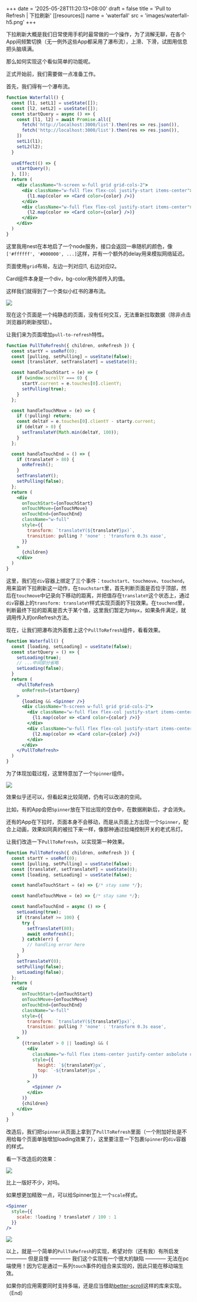 +++
date = '2025-05-28T11:20:13+08:00'
draft = false
title = 'Pull to Refresh | 下拉刷新'
[[resources]]
  name = 'waterfall'
  src = 'images/waterfall-h5.png'
+++


下拉刷新大概是我们日常使用手机时最常做的一个操作，为了消解无聊，在各个App间频繁切换（无一例外这些App都采用了瀑布流），上滑、下滑，试图用信息把头脑填满。

那么如何实现这个看似简单的功能呢。

正式开始前，我们需要做一点准备工作。

首先，我们得有一个瀑布流。

```jsx {linenos=inline}
function Waterfall() {
  const [l1, setL1] = useState([]);
  const [l2, setL2] = useState([]);
  const startQuery = async () => {
    const [l1, l2] = await Promise.all([
      fetch('http://localhost:3000/list').then(res => res.json()),
      fetch('http://localhost:3000/list').then(res => res.json()),
    ])
    setL1(l1);
    setL2(l2);
  }
  
  useEffect(() => {
    startQuery();
  }, []);
  return (
    <div className="h-screen w-full grid grid-cols-2">
      <div className="w-full flex flex-col justify-start items-center">
        {l1.map(color => <Card color={color} />)}
      </div>
      <div className="w-full flex flex-col justify-start items-center">
        {l2.map(color => <Card color={color} />)}
      </div>
    </div> 
  )
}
```

这里我用nest在本地启了一个node服务，接口会返回一串随机的颜色，像`['#ffffff', '#000000', ...]`这样，并有一个额外的delay用来模拟网络延迟。

页面使用`grid`布局，左边一列对应l1, 右边对应l2。

Card组件本身是一个div，bg-color用外部传入的值。

这样我们就得到了一个类似小红书的瀑布流。

![](images/waterfall-h5.png)

现在这个页面是一个纯静态的页面，没有任何交互，无法重新拉取数据（除非点击浏览器的刷新按钮）。

让我们来为页面增加`pull-to-refresh`特性。

```jsx {linenos=inline}
function PullToRefresh({ children, onRefresh }) {
  const startY = useRef(0);
  const [pulling, setPulling] = useState(false);
  const [translateY, setTranslateY] = useState(0);

  const handleTouchStart = (e) => {
    if (window.scrollY === 0) {
      startY.current = e.touches[0].clientY;
      setPulling(true);
    }
  };

  const handleTouchMove = (e) => {
    if (!pulling) return;
    const deltaY = e.touches[0].clientY - starty.current;
    if (deltaY > 0) {
      setTranslateY(Math.min(deltaY, 100));
    }
  };

  const handleTouchEnd = () => {
    if (translateY > 80) {
      onRefresh();
    }
    setTranslateY();
    setPulling(false);
  };
  return (
    <div
      onTouchStart={onTouchStart}
      onTouchMove={onTouchMove}
      onTouchEnd={onTouchEnd}
      className="w-full"
      style={{
        transform: `translateY(${translateY}px)`,
        transition: pulling ? 'none' : 'transform 0.3s ease',
      }}
    >
      {children}
    </div>
  )
}
```

这里，我们在`div`容器上绑定了三个事件：`touchstart`、`touchmove`、`touchend`，用来监听下拉刷新这一动作，在`touchstart`里，首先判断页面是否位于顶部，然后在`touchmove`中记录向下移动的距离，并把值存在`translateY`这个状态上，通过`div`容器上的`transform: translateY`样式实现页面的下拉效果。在`touchend`里，判断最终下拉的距离是否大于某个值，这里我们暂定为`80px`，如果条件满足，就调用传入的onRefresh方法。

现在，让我们把瀑布流外面套上这个`PullToRefresh`组件，看看效果。

```jsx {linenos=inline hl_lines=[2, 4, 6, "9-12", 21]}
function Waterfall() {
  const [loading, setLoading] = useState(false);
  const startQuery = () => {
    setLoading(true);
    // ...中间部分省略
    setLoading(false);
  }
  return (
    <PullToRefresh
      onRefresh={startQuery}
    >
      {loading && <Spinner />}
      <div className="h-screen w-full grid grid-cols-2">
        <div className="w-full flex flex-col justify-start items-center">
          {l1.map(color => <Card color={color} />)}
        </div>
        <div className="w-full flex flex-col justify-start items-center">
          {l2.map(color => <Card color={color} />)}
        </div>
      </div> 
    </PullToRefresh>
  )
}
```

为了体现加载过程，这里特意加了一个`Spinner`组件。

![](images/demo-1.gif)

效果似乎还可以，但看起来比较简陋，仍有可以改进的空间。

比如，有的App会把`Spinner`放在下拉出现的空白中，在数据刷新后，才会消失。

还有的App在下拉时，页面本身不会移动，而是从页面上方出现一个`Spinner`，配合上动画，效果如同真的被拉下来一样，像那种通过拉绳控制开关的老式吊灯。

让我们改造一下`PullToRefresh`，以实现第一种效果。

```jsx {linenos=inline hl_lines=[5, 11, "14-19", 23, "36-45"]}
function PullToRefresh({ children, onRefresh }) {
  const startY = useRef(0);
  const [pulling, setPulling] = useState(false);
  const [translateY, setTranslateY] = useState(0);
  const [loading, setLoading] = useState(false);

  const handleTouchStart = (e) => {/* stay same */};

  const handleTouchMove = (e) => {/* stay same */};

  const handleTouchEnd = async () => {
    setLoading(true);
    if (translateY >= 100) {
      try {
        setTranslateY(80);
        await onRefresh();
      } catch(err) {
        // handling error here
      }
    }
    setTranslateY(0);
    setPulling(false);
    setLoading(false);
  };
  return (
    <div
      onTouchStart={onTouchStart}
      onTouchMove={onTouchMove}
      onTouchEnd={onTouchEnd}
      className="w-full"
      style={{
        transform: `translateY(${translateY}px)`,
        transition: pulling ? 'none' : 'transform 0.3s ease',
      }}
    >
      {(translateY > 0 || loading) && (
        <div
          className="w-full flex items-center justify-center asbolute overflow-hidden"
          style={{
            height: `${translateY}px`,
            top: `-${translateY}px`,
          }}
        >
          <Spinner />
        </div>
      )}
      {children}
    </div>
  )
}
```
改造后，我们把`Spinner`从页面上拿到了`PullToRefresh`里面（一个附加好处是不用给每个页面单独增加loading效果了），这里要注意一下包裹`Spinner`的`div`容器的样式。

看一下改造后的效果：

![](images/demo-2.gif)

比上一版好不少，对吗。

如果想更加精致一点，可以给Spinner加上一个`scale`样式。

```jsx {linenos=inline}
<Spinner
  style={{
    scale: !loading ? translateY / 100 : 1
  }}
/>
```

![](images/demo-3.gif)

以上，就是一个简单的`PullToRefresh`的实现，希望对你（还有我）有所启发 ———— 但是且慢 ———— 我们这个实现有一个很大的缺陷 ———— 无法在pc端使用！因为它是通过一系列`touch`事件的组合来实现的，因此只能在移动端生效。

如果你的应用需要同时支持多端，还是应当借助[better-scroll](https://github.com/ustbhuangyi/better-scroll)这样的库来实现。（End）
